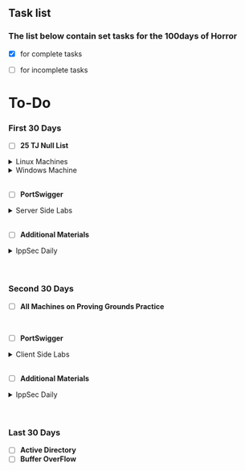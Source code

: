 ## Task list 

### The list below contain set tasks for the 100days of Horror 

-  [x] for complete tasks  

-  [ ] for incomplete tasks 

# To-Do

### First 30 Days 
- [ ] **25 TJ Null List**

<details>
    <summary>Linux Machines</summary>
    
    
- [x] Lame
- [x] Shocker
- [x] Nibbles
- [x] Beep
- [x] Sense
- [x] Node
- [x] Valentine
- [ ] Poison
- [ ] Sunday
- [ ] Swagshop
- [ ] Jarvis
- [ ] Frolic
- [ ] Haricus
- [ ] Mango
- [ ] Admirer
- [ ] OpenAdmin
    
 </details>

<details>
    <summary>Windows Machine</summary>
    
- [x] Blue
- [ ] Granny
- [ ] Secnotes
- [ ] BankRobber
- [ ] Worker
- [ ] Forest
- [ ] Silo
- [ ] Grandpa
- [ ] Conceal

    
    
</details>
<br>

- [ ] **PortSwigger**

<details>
    <summary>Server Side Labs</summary>
    
- [x] SQL Injection - Ongoing
- [ ] Authentication
- [ ] Directory traversal
- [ ] Command injection 
- [ ] Business logic vulnerabilities 
- [ ] Information disclosure 
- [ ] Access control
- [ ] Server-side request forgery (SSRF)
- [ ] XXE injection
 
 </details>

<br>
 
 
 
 - [ ] **Additional Materials** 

<details>
    <summary>IppSec Daily</summary>
    
 - [x] IppSec Daily
 - [x] IppSec Daily
 - [x] IppSec Daily
 - [x] IppSec Daily
 - [x] IppSec Daily
 - [x] IppSec Daily
 - [x] IppSec Daily
 - [x] IppSec Daily
 - [x] IppSec Daily
 - [ ] IppSec Daily
 - [ ] IppSec Daily
 - [ ] IppSec Daily
 - [ ] IppSec Daily
 - [ ] IppSec Daily
 - [ ] IppSec Daily
 - [ ] IppSec Daily
 - [ ] IppSec Daily
 - [ ] IppSec Daily
 - [ ] IppSec Daily
 - [ ] IppSec Daily
 - [ ] IppSec Daily
 - [ ] IppSec Daily
 - [ ] IppSec Daily
 - [ ] IppSec Daily
 - [ ] IppSec Daily
 - [ ] IppSec Daily
 - [ ] IppSec Daily
 - [ ] IppSec Daily
 - [ ] IppSec Daily
 - [ ] IppSec Daily


 </details>

<br>
<br>

### Second 30 Days 

- [ ] **All Machines on Proving Grounds Practice**


<br>

- [ ] **PortSwigger**

<details>
    <summary>Client Side Labs</summary>
    
- [ ] Cross-site scripting (XSS)
- [ ] Cross-site request forgery (CSRF)
- [ ] Cross-origin resource sharing (CORS)
- [ ] Clickjacking
- [ ] DOM-based vulnerabilities
- [ ] WebSockets  

 
 </details>
<br>

 - [ ] **Additional Materials** 

<details>
    <summary>IppSec Daily</summary>
    
 - [ ] IppSec Daily
 - [ ] IppSec Daily
 - [ ] IppSec Daily
 - [ ] IppSec Daily
 - [ ] IppSec Daily
 - [ ] IppSec Daily
 - [ ] IppSec Daily
 - [ ] IppSec Daily
 - [ ] IppSec Daily
 - [ ] IppSec Daily
 - [ ] IppSec Daily
 - [ ] IppSec Daily
 - [ ] IppSec Daily
 - [ ] IppSec Daily
 - [ ] IppSec Daily
 - [ ] IppSec Daily
 - [ ] IppSec Daily
 - [ ] IppSec Daily
 - [ ] IppSec Daily
 - [ ] IppSec Daily
 - [ ] IppSec Daily
 - [ ] IppSec Daily
 - [ ] IppSec Daily
 - [ ] IppSec Daily
 - [ ] IppSec Daily
 - [ ] IppSec Daily
 - [ ] IppSec Daily
 - [ ] IppSec Daily
 - [ ] IppSec Daily
 - [ ] IppSec Daily


 </details>

<br>
<br>

### Last 30 Days 

- [ ] **Active Directory** 
- [ ] **Buffer OverFlow** 
